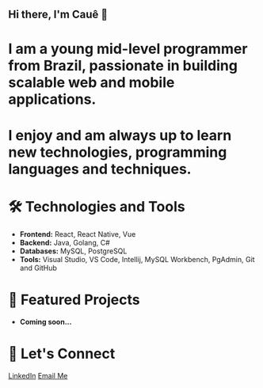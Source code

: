 ## Hi there, I'm Cauê 👋

# I am a young mid-level programmer from Brazil, passionate in building scalable web and mobile applications.
# I enjoy and am always up to learn new technologies, programming languages and techniques.

# 🛠 Technologies and Tools
- **Frontend:** React, React Native, Vue
- **Backend:** Java, Golang, C#
- **Databases:** MySQL, PostgreSQL
- **Tools:** Visual Studio, VS Code, Intellij, MySQL Workbench, PgAdmin, Git and GitHub

# 💼 Featured Projects
- **Coming soon...**

# 👤 Let's Connect
[LinkedIn](https://www.linkedin.com/in/cau%C3%AA-c-649741240/)
[Email Me](cauevcaetano@gmail.com)

<!--
**caue-vieira/caue-vieira** is a ✨ _special_ ✨ repository because its `README.md` (this file) appears on your GitHub profile.

Here are some ideas to get you started:

- 🔭 I’m currently working on ...
- 🌱 I’m currently learning ...
- 👯 I’m looking to collaborate on ...
- 🤔 I’m looking for help with ...
- 💬 Ask me about ...
- 📫 How to reach me: ...
- 😄 Pronouns: ...
- ⚡ Fun fact: ...
-->
